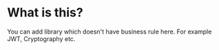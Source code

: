 ﻿# What is this?

 You can add library which doesn't have business rule here. For example JWT, Cryptography etc.